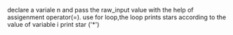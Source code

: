 declare a variale n and pass the raw_input value with the help of assigenment operator(=).
use for loop,the loop prints stars according to the value of variable i
print star ('*')

